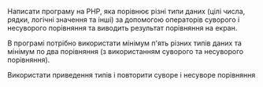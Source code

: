 Написати програму на PHP, яка порівнює різні типи даних (цілі числа, рядки, 
логічні значення та інші) за допомогою операторів суворого і несуворого порівняння та 
виводить результат порівняння на екран.

В програмі потрібно використати мінімум п'ять різних типів даних та мінімум по два порівняння
(з використанням суворого та несуворого порівняння).

Використати приведення типів і повторити суворе і несуворе порівняння